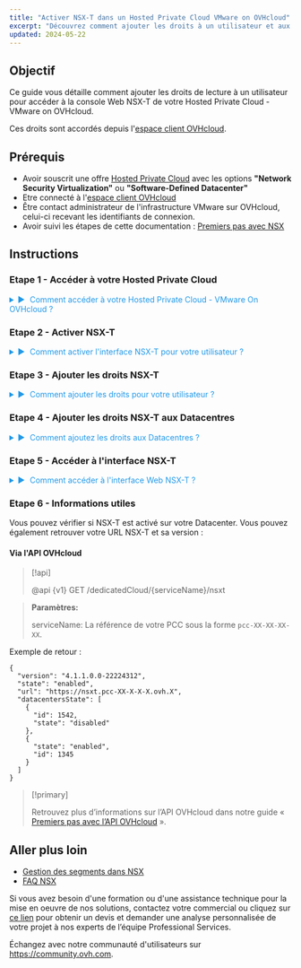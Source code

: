 ```yaml
---
title: "Activer NSX-T dans un Hosted Private Cloud VMware on OVHcloud"
excerpt: "Découvrez comment ajouter les droits à un utilisateur et aux Datacentres pour NSX-T"
updated: 2024-05-22
---
```


<style>
details>summary {
	color:rgb(33, 153, 232) !important;
	cursor: pointer;
}
details>summary::before {
	content:'\25B6';
	padding-right:1ch;
}
details[open]>summary::before {
	content:'\25BC';
}
</style>

## Objectif

Ce guide vous détaille comment ajouter les droits de lecture à un utilisateur pour accéder à la console Web NSX-T de votre Hosted Private Cloud - VMware on OVHcloud.

Ces droits sont accordés depuis l'[espace client OVHcloud](/links/manager).

## Prérequis

- Avoir souscrit une offre [Hosted Private Cloud](https://www.ovhcloud.com/fr/hosted-private-cloud/vmware/) avec les options **"Network Security Virtualization"** ou **"Software-Defined Datacenter"** 
- Etre connecté à l'[espace client OVHcloud](/links/manager)
- Être contact administrateur de l'infrastructure VMware sur OVHcloud, celui-ci recevant les identifiants de connexion.
- Avoir suivi les étapes de cette documentation : [Premiers pas avec NSX](/pages/hosted_private_cloud/hosted_private_cloud_powered_by_vmware/nsx-01-first-steps)

## Instructions

### Etape 1 - Accéder à votre Hosted Private Cloud

<details>

<summary>Comment accéder à votre Hosted Private Cloud - VMware On OVHcloud ?</summary>

Une fois connecté à l'espace client OVHcloud, cliquez sur l'onglet <code class="action">Hosted Private Cloud</code>.
</br></br>
<<<<<<< HEAD
- Lien OVHcloud : https://www.ovh.com/manager/#/dedicated/dedicated_cloud/PCC-XXX > Remplacez PCC-XXX par le nom de votre organisation privée.
=======
- Lien OVHcloud : https://www.ovh.com/manager/#/dedicated/dedicated_cloud/pcc-xxx-xxx-xxx-xxx > Remplacez-le par le nom de votre service VMware on OVHcloud.
>>>>>>> d20c7de2b9 (Fix guide.fr-fr.md)

<p><img alt="NSX screenshot" class="thumbnail" src="/images/nsx_user_rights_7.png" loading="lazy"></p>

</details>

### Etape 2 - Activer NSX-T

<details>

<summary>Comment activer l'interface NSX-T pour votre utilisateur ?</summary>

Depuis la page précedente, éditez l'utilisateur avec lequel vous souhaitez accéder à l'interface Web NSX-T : 
</br></br>
<<<<<<< HEAD
<<<<<<< HEAD
<code class="action">VMware</code> > <code class="action">PCC-XXX.XXX.XXX.XXX</code> > <code class="action">Utilisateur</code> > <code class="action">Modifier</code> puis activez le bouton <code class="action">NSX Interface</code>.
=======
<code class="action">VMware</code> > <code class="action">pcc-xx..</code> > <code class="action">Utilisateur</code> > <code class="action">Modifier</code> puis activez le bouton <code class="action">NSX Interface</code>.
>>>>>>> d20c7de2b9 (Fix guide.fr-fr.md)
=======
<code class="action">VMware</code> > <code class="action">pcc-xxx-xxx-xxx-xxx</code> > <code class="action">Utilisateur</code> > <code class="action">Modifier</code> puis activez le bouton <code class="action">NSX Interface</code>.
>>>>>>> 3d792cc553 (Fix guide.fr-fr.md)

<p><img alt="NSX screenshot" class="thumbnail" src="/images/nsx_user_rights_3.png" loading="lazy"></p>
<p><img alt="NSX screenshot" class="thumbnail" src="/images/nsx_user_rights_13.png" loading="lazy"></p>
<p><img alt="NSX screenshot" class="thumbnail" src="/images/nsx_user_rights_1.png" loading="lazy"></p>

</details>

### Etape 3 - Ajouter les droits NSX-T

<details>
<summary>Comment ajouter les droits pour votre utilisateur ?</summary>

<<<<<<< HEAD
Cliquez sur : <code class="action">VMware</code> > <code class="action">PCC-XXX-XXX-XXX-XXX</code> > <code class="action">Utilisateur</code> > <code class="action">Modifier</code>.
=======
Cliquez sur : <code class="action">VMware</code> > <code class="action">pcc-xxx-xxx-xxx-xxx</code> > <code class="action">Utilisateur</code> > <code class="action">Modifier</code>.
>>>>>>> d20c7de2b9 (Fix guide.fr-fr.md)

<p><img alt="NSX screenshot" class="thumbnail" src="/images/nsx_user_rights_7.png" loading="lazy"></p>

</details>


### Etape 4 - Ajouter les droits NSX-T aux Datacentres

<details>
<summary>Comment ajoutez les droits aux Datacentres ?</summary>

<<<<<<< HEAD
Il ne vous reste plus que à modifier les droits de chaque Datacenter souhaité en cliquant sur : <code class="action">VMware</code> > <code class="action">PCC-XXX-XXX-XXX-XXX</code> > <code class="action">Utilisateur</code> > <code class="action">Voir / Modifier les droits par DC</code> > <code class="action">Modifier</code>.
</br></br>
Une fenêtre s'ouvre alors. Choisissez les droits nécessaires parmi les 3 sections principales > <code class="action">Accès Vsphere</code> / <code class="action">Accès au vmNetwork</code> / <code class="action">Accès aux V(x)Lans</code>.
=======
Il ne vous reste plus que à modifier les droits de chaque Datacenter souhaité en cliquant sur : <code class="action">VMware</code> > <code class="action">pcc-xxx-xxx-xxx-xxx</code> > <code class="action">Utilisateur</code> > <code class="action">Voir / Modifier les droits par DC</code> > <code class="action">Modifier</code>.
</br></br>
Une fenetre s'ouvre alors. Choisissez les droits nécessaires parmi les 3 sections principales > <code class="action">Accès vSphere</code> / <code class="action">Accès au vmNetwork</code> / <code class="action">Accès aux V(x)Lans</code>.
>>>>>>> d20c7de2b9 (Fix guide.fr-fr.md)
</br></br>
Les droits suivants sont disponibles : <strong>Operateur</strong> / <strong>Administrateur</strong> / <strong>Aucun</strong> / <strong>Lecture seule</strong>
</br></br>
Uniquement l'accès aux <code class="action">V(x)Lans</code> en <strong>Lecture seule</strong> est nécessaire pour accéder à l'interface Web NSX-T.
</br></br>
Choisissez <code class="action">Lecture seule</code>.
</br></br>
Si vous voulez faire des modifications dans l'interface Web NSX-T, des droits supplémentaires seront alors nécessaires, tels que <strong>Opérateur</strong> ou <strong>Administrateur</strong>.

<p><img alt="NSX screenshot" class="thumbnail" src="/images/nsx_user_rights_8.png" loading="lazy"></p>

</details>

### Etape 5 - Accéder à l'interface NSX-T

<details>
<summary>Comment accéder à l'interface Web NSX-T ?</summary>

<<<<<<< HEAD
Toujours depuis votre arborescence Hosted Private Cloud, cliquez sur <code class="action">VMware</code> > <code class="action">PCC-XXX-XXX-XXX-XXX</code>.
</br></br>
- Lien OVHcloud : https://www.ovh.com/manager/#/dedicated/dedicated_cloud/PCC-XXX-XXX-XXX-XXX > Remplacez PCC-XXX-XXX-XXX-XXX par le nom de votre service PCC.
=======
Toujours depuis votre arborescence Hosted Private Cloud, cliquez sur <code class="action">VMware</code> > <code class="action">pcc-xxx-xxx-xxx-xxx</code>.
</br></br>
- Lien OVHcloud : https://www.ovh.com/manager/#/dedicated/dedicated_cloud/pcc-xxx-xxx-xxx-xxx > Remplacez-le par le nom de votre service VMware on OVHcloud.
>>>>>>> d20c7de2b9 (Fix guide.fr-fr.md)

<p><img alt="NSX screenshot" class="thumbnail" src="/images/nsx_user_rights_9.png" loading="lazy"></p>
<p><img alt="NSX screenshot" class="thumbnail" src="/images/nsx_user_rights_10.png" loading="lazy"></p>
<p><img alt="NSX screenshot" class="thumbnail" src="/images/nsx_user_rights_11.png" loading="lazy"></p>
<p><img alt="NSX screenshot" class="thumbnail" src="/images/nsx_user_rights_12.png" loading="lazy"></p>

</details>

### Etape 6 - Informations utiles

Vous pouvez vérifier si NSX-T est activé sur votre Datacenter. Vous pouvez également retrouver votre URL NSX-T et sa version :

#### Via l'API OVHcloud

> [!api]
>
> @api {v1} GET /dedicatedCloud/{serviceName}/nsxt

> **Paramètres:**
>
> serviceName: La référence de votre PCC sous la forme `pcc-XX-XX-XX-XX`.
>

Exemple de retour :

```shell
{
  "version": "4.1.1.0.0-22224312",
  "state": "enabled",
  "url": "https://nsxt.pcc-XX-X-X-X.ovh.X",
  "datacentersState": [
    {
      "id": 1542,
      "state": "disabled"
    },
    {
      "state": "enabled",
      "id": 1345
    }
  ]
}
```

> [!primary]
>
> Retrouvez plus d’informations sur l’API OVHcloud dans notre guide « [Premiers pas avec l’API OVHcloud](/pages/manage_and_operate/api/first-steps) ».

## Aller plus loin

- [Gestion des segments dans NSX](/pages/hosted_private_cloud/hosted_private_cloud_powered_by_vmware/nsx-02-segment-management)
- [FAQ NSX](/pages/hosted_private_cloud/hosted_private_cloud_powered_by_vmware/nsx-11-faq)

Si vous avez besoin d'une formation ou d'une assistance technique pour la mise en oeuvre de nos solutions, contactez votre commercial ou cliquez sur [ce lien](/links/professional-services) pour obtenir un devis et demander une analyse personnalisée de votre projet à nos experts de l’équipe Professional Services.

Échangez avec notre communauté d'utilisateurs sur <https://community.ovh.com>.
